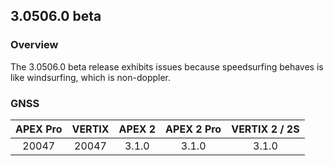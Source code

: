 ## 3.0506.0 beta

### Overview

The 3.0506.0 beta release exhibits issues because speedsurfing behaves is like windsurfing, which is non-doppler.



### GNSS

| APEX Pro | VERTIX | APEX 2 | APEX 2 Pro | VERTIX 2 / 2S |
| :------: | :----: | :----: | :--------: | :-----------: |
|  20047   | 20047  | 3.1.0  |   3.1.0    |     3.1.0     |

